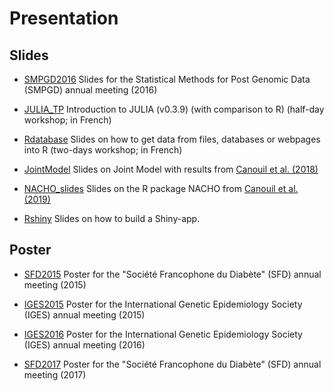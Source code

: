 Presentation
============

## Slides

* [SMPGD2016](https://github.com/mcanouil/PRESENTATION/tree/master/SMPGD2016) Slides for the Statistical Methods for Post Genomic Data (SMPGD) annual meeting (2016)

* [JULIA_TP](https://github.com/mcanouil/PRESENTATION/tree/master/julia_tp) Introduction to JULIA (v0.3.9) (with comparison to R) (half-day workshop; in French)

* [Rdatabase](https://mcanouil.github.io/rdatabase/) Slides on how to get data from files, databases or webpages into R (two-days workshop; in French)

* [JointModel](https://mcanouil.github.io/joint_model/) Slides on Joint Model with results from [Canouil et al. (2018)](https://doi.org/10.3389/fgene.2018.00210)

* [NACHO_slides](https://mcanouil.github.io/NACHO_slides/) Slides on the R package NACHO from [Canouil et al. (2019)](https://doi.org/10.1093/bioinformatics/btz647)

* [Rshiny](https://mcanouil.github.io/rshiny/) Slides on how to build a Shiny-app.


## Poster

* [SFD2015](https://github.com/mcanouil/PRESENTATION/tree/master/SFD2015) Poster for the "Société Francophone du Diabète" (SFD) annual meeting (2015)

* [IGES2015](https://github.com/mcanouil/PRESENTATION/tree/master/IGES2015) Poster for the International Genetic Epidemiology Society (IGES) annual meeting (2015)

* [IGES2016](https://github.com/mcanouil/PRESENTATION/tree/master/IGES2016) Poster for the International Genetic Epidemiology Society (IGES) annual meeting (2016)

* [SFD2017](https://github.com/mcanouil/PRESENTATION/tree/master/SFD2017) Poster for the "Société Francophone du Diabète" (SFD) annual meeting (2017)
